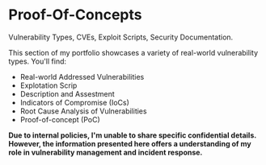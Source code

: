 # Proof-Of-Concepts
Vulnerability Types, CVEs, Exploit Scripts, Security Documentation.

This section of my portfolio showcases a variety of real-world vulnerability types. You'll find:

- Real-world Addressed Vulnerabilities 
- Explotation Scrip 
- Description and Assestment
- Indicators of Compromise (IoCs)
- Root Cause Analysis of Vulnerabilities
- Proof-of-concept (PoC)
  
**Due to internal policies, I'm unable to share specific confidential details. However, the information presented here offers a  understanding of my role in vulnerability management and incident response.**
